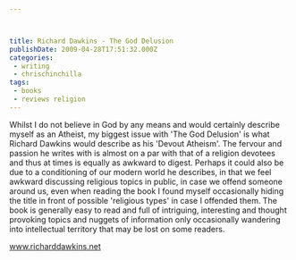 ```yaml
---



title: Richard Dawkins - The God Delusion
publishDate: 2009-04-28T17:51:32.000Z
categories:
 - writing
 - chrischinchilla
tags:
 - books 
 - reviews religion
---
```


Whilst I do not believe in God by any means and would certainly describe myself as an Atheist, my biggest issue with 'The God Delusion' is what Richard Dawkins would describe as his 'Devout Atheism'. The fervour and passion he writes with is almost on a par with that of a religion devotees and thus at times is equally as awkward to digest. Perhaps it could also be due to a conditioning of our modern world he describes, in that we feel awkward discussing religious topics in public, in case we offend someone around us, even when reading the book I found myself occasionally hiding the title in front of possible 'religious types' in case I offended them. The book is generally easy to read and full of intriguing, interesting and thought provoking topics and nuggets of information only occasionally wandering into intellectual territory that may be lost on some readers.

<a href=https://www.richarddawkins.net>www.richarddawkins.net</a>
